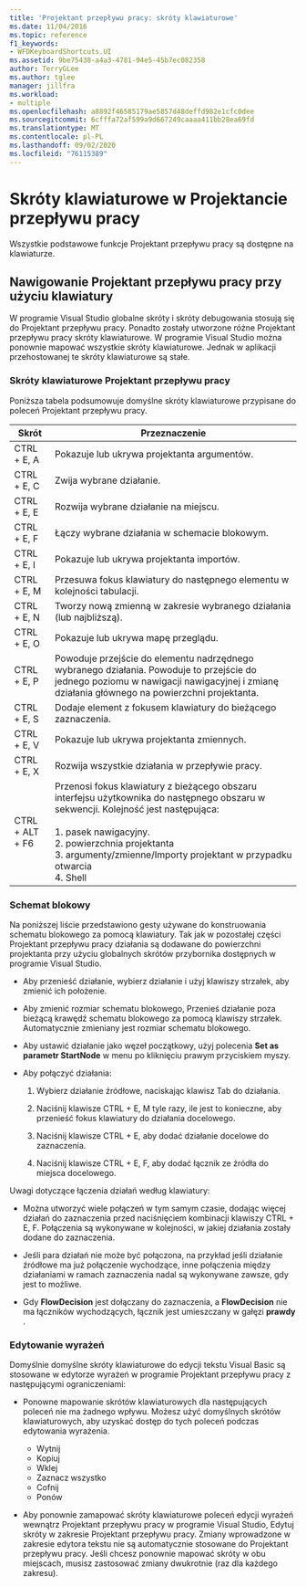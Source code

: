 ```yaml
---
title: 'Projektant przepływu pracy: skróty klawiaturowe'
ms.date: 11/04/2016
ms.topic: reference
f1_keywords:
- WFDKeyboardShortcuts.UI
ms.assetid: 9be75438-a4a3-4781-94e5-45b7ec082358
author: TerryGLee
ms.author: tglee
manager: jillfra
ms.workload:
- multiple
ms.openlocfilehash: a8892f46585179ae5857d48deffd982e1cfc0dee
ms.sourcegitcommit: 6cfffa72af599a9d667249caaaa411bb28ea69fd
ms.translationtype: MT
ms.contentlocale: pl-PL
ms.lasthandoff: 09/02/2020
ms.locfileid: "76115389"
---
```

# <a name="keyboard-shortcuts-in-the-workflow-designer"></a>Skróty klawiaturowe w Projektancie przepływu pracy

Wszystkie podstawowe funkcje Projektant przepływu pracy są dostępne na klawiaturze.

## <a name="navigating-the-workflow-designer-using-the-keyboard"></a>Nawigowanie Projektant przepływu pracy przy użyciu klawiatury

W programie Visual Studio globalne skróty i skróty debugowania stosują się do Projektant przepływu pracy. Ponadto zostały utworzone różne Projektant przepływu pracy skróty klawiaturowe. W programie Visual Studio można ponownie mapować wszystkie skróty klawiaturowe. Jednak w aplikacji przehostowanej te skróty klawiaturowe są stałe.

### <a name="workflow-designer-keyboard-shortcuts"></a>Skróty klawiaturowe Projektant przepływu pracy

Poniższa tabela podsumowuje domyślne skróty klawiaturowe przypisane do poleceń Projektant przepływu pracy.

|Skrót|Przeznaczenie|
|-|-------------|
|CTRL + E, A|Pokazuje lub ukrywa projektanta argumentów.|
|CTRL + E, C|Zwija wybrane działanie.|
|CTRL + E, E|Rozwija wybrane działanie na miejscu.|
|CTRL + E, F|Łączy wybrane działania w schemacie blokowym.|
|CTRL + E, I|Pokazuje lub ukrywa projektanta importów.|
|CTRL + E, M|Przesuwa fokus klawiatury do następnego elementu w kolejności tabulacji.|
|CTRL + E, N|Tworzy nową zmienną w zakresie wybranego działania (lub najbliższą).|
|CTRL + E, O|Pokazuje lub ukrywa mapę przeglądu.|
|CTRL + E, P|Powoduje przejście do elementu nadrzędnego wybranego działania. Powoduje to przejście do jednego poziomu w nawigacji nawigacyjnej i zmianę działania głównego na powierzchni projektanta.|
|CTRL + E, S|Dodaje element z fokusem klawiatury do bieżącego zaznaczenia.|
|CTRL + E, V|Pokazuje lub ukrywa projektanta zmiennych.|
|CTRL + E, X|Rozwija wszystkie działania w przepływie pracy.|
|CTRL + ALT + F6|Przenosi fokus klawiatury z bieżącego obszaru interfejsu użytkownika do następnego obszaru w sekwencji. Kolejność jest następująca:<br /><br /> 1. pasek nawigacyjny.<br />2. powierzchnia projektanta<br />3. argumenty/zmienne/Importy projektant w przypadku otwarcia<br />4. Shell|

### <a name="flowchart"></a>Schemat blokowy

Na poniższej liście przedstawiono gesty używane do konstruowania schematu blokowego za pomocą klawiatury. Tak jak w pozostałej części Projektant przepływu pracy działania są dodawane do powierzchni projektanta przy użyciu globalnych skrótów przybornika dostępnych w programie Visual Studio.

- Aby przenieść działanie, wybierz działanie i użyj klawiszy strzałek, aby zmienić ich położenie.

- Aby zmienić rozmiar schematu blokowego, Przenieś działanie poza bieżącą krawędź schematu blokowego za pomocą klawiszy strzałek. Automatycznie zmieniany jest rozmiar schematu blokowego.

- Aby ustawić działanie jako węzeł początkowy, użyj polecenia **Set as parametr StartNode** w menu po kliknięciu prawym przyciskiem myszy.

- Aby połączyć działania:

    1. Wybierz działanie źródłowe, naciskając klawisz Tab do działania.

    2. Naciśnij klawisze CTRL + E, M tyle razy, ile jest to konieczne, aby przenieść fokus klawiatury do działania docelowego.

    3. Naciśnij klawisze CTRL + E, aby dodać działanie docelowe do zaznaczenia.

    4. Naciśnij klawisze CTRL + E, F, aby dodać łącznik ze źródła do miejsca docelowego.

Uwagi dotyczące łączenia działań według klawiatury:

- Można utworzyć wiele połączeń w tym samym czasie, dodając więcej działań do zaznaczenia przed naciśnięciem kombinacji klawiszy CTRL + E, F. Połączenia są wykonywane w kolejności, w jakiej działania zostały dodane do zaznaczenia.

- Jeśli para działań nie może być połączona, na przykład jeśli działanie źródłowe ma już połączenie wychodzące, inne połączenia między działaniami w ramach zaznaczenia nadal są wykonywane zawsze, gdy jest to możliwe.

- Gdy **FlowDecision** jest dołączany do zaznaczenia, a **FlowDecision** nie ma łączników wychodzących, łącznik jest umieszczany w gałęzi **prawdy** .

### <a name="expression-editing"></a>Edytowanie wyrażeń

Domyślnie domyślne skróty klawiaturowe do edycji tekstu Visual Basic są stosowane w edytorze wyrażeń w programie Projektant przepływu pracy z następującymi ograniczeniami:

- Ponowne mapowanie skrótów klawiaturowych dla następujących poleceń nie ma żadnego wpływu. Możesz użyć domyślnych skrótów klawiaturowych, aby uzyskać dostęp do tych poleceń podczas edytowania wyrażenia.

  - Wytnij
  - Kopiuj
  - Wklej
  - Zaznacz wszystko
  - Cofnij
  - Ponów

- Aby ponownie zamapować skróty klawiaturowe poleceń edycji wyrażeń wewnątrz Projektant przepływu pracy w programie Visual Studio, Edytuj skróty w zakresie Projektant przepływu pracy. Zmiany wprowadzone w zakresie edytora tekstu nie są automatycznie stosowane do Projektant przepływu pracy. Jeśli chcesz ponownie mapować skróty w obu miejscach, musisz zastosować zmiany dwukrotnie (raz dla każdego zakresu).
